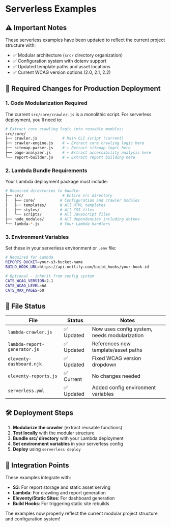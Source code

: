 # Serverless Examples 

## ⚠️ Important Notes

These serverless examples have been updated to reflect the current project structure with:
- ✅ Modular architecture (`src/` directory organization)  
- ✅ Configuration system with dotenv support
- ✅ Updated template paths and asset locations
- ✅ Current WCAG version options (2.0, 2.1, 2.2)

## 🚧 Required Changes for Production Deployment

### 1. **Code Modularization Required**

The current `src/core/crawler.js` is a monolithic script. For serverless deployment, you'll need to:

```bash
# Extract core crawling logic into reusable modules:
src/core/
├── crawler.js           # Main CLI script (current)
├── crawler-engine.js    # ← Extract core crawling logic here
├── sitemap-parser.js    # ← Extract sitemap logic here  
├── page-analyzer.js     # ← Extract accessibility analysis here
└── report-builder.js    # ← Extract report building here
```

### 2. **Lambda Bundle Requirements**

Your Lambda deployment package must include:

```bash
# Required directories to bundle:
├── src/                 # Entire src directory
│   ├── core/           # Configuration and crawler modules
│   ├── templates/      # All HTML templates
│   ├── styles/         # All CSS files
│   └── scripts/        # All JavaScript files
├── node_modules/       # All dependencies including dotenv
└── lambda-*.js         # Your Lambda handlers
```

### 3. **Environment Variables**

Set these in your serverless environment or `.env` file:

```bash
# Required for Lambda
REPORTS_BUCKET=your-s3-bucket-name
BUILD_HOOK_URL=https://api.netlify.com/build_hooks/your-hook-id

# Optional - inherit from config system
CATS_WCAG_VERSION=2.1
CATS_WCAG_LEVEL=AA
CATS_MAX_PAGES=50
```

## 📁 File Status

| File | Status | Notes |
|------|--------|-------|
| `lambda-crawler.js` | ✅ Updated | Now uses config system, needs modularization |
| `lambda-report-generator.js` | ✅ Updated | References new template/asset paths |
| `eleventy-dashboard.njk` | ✅ Updated | Fixed WCAG version dropdown |
| `eleventy-reports.js` | ✅ Current | No changes needed |
| `serverless.yml` | ✅ Updated | Added config environment variables |

## 🛠️ Deployment Steps

1. **Modularize the crawler** (extract reusable functions)
2. **Test locally** with the modular structure
3. **Bundle src/ directory** with your Lambda deployment
4. **Set environment variables** in your serverless config
5. **Deploy** using `serverless deploy`

## 🔗 Integration Points

These examples integrate with:
- **S3**: For report storage and static asset serving
- **Lambda**: For crawling and report generation
- **Eleventy/Static Sites**: For dashboard generation
- **Build Hooks**: For triggering static site rebuilds

The examples now properly reflect the current modular project structure and configuration system!